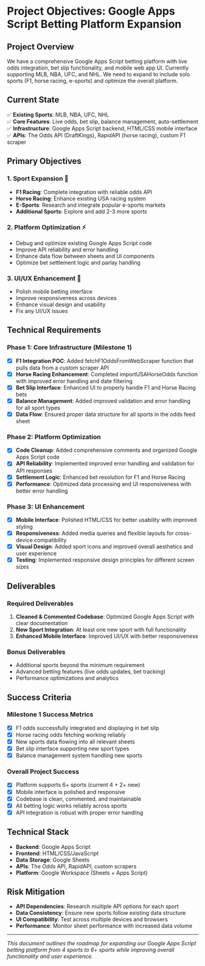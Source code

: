 # Project Objectives: Google Apps Script Betting Platform Expansion

## Project Overview

We have a comprehensive Google Apps Script betting platform with live odds integration, bet slip functionality, and mobile web app UI. Currently supporting MLB, NBA, UFC, and NHL. We need to expand to include solo sports (F1, horse racing, e-sports) and optimize the overall platform.

## Current State

✅ **Existing Sports**: MLB, NBA, UFC, NHL  
✅ **Core Features**: Live odds, bet slip, balance management, auto-settlement  
✅ **Infrastructure**: Google Apps Script backend, HTML/CSS mobile interface  
✅ **APIs**: The Odds API (DraftKings), RapidAPI (horse racing), custom F1 scraper  

## Primary Objectives

### 1. **Sport Expansion** 🏁
- **F1 Racing**: Complete integration with reliable odds API
- **Horse Racing**: Enhance existing USA racing system
- **E-Sports**: Research and integrate popular e-sports markets
- **Additional Sports**: Explore and add 2-3 more sports

### 2. **Platform Optimization** ⚡
- Debug and optimize existing Google Apps Script code
- Improve API reliability and error handling
- Enhance data flow between sheets and UI components
- Optimize bet settlement logic and parlay handling

### 3. **UI/UX Enhancement** 🎨
- Polish mobile betting interface
- Improve responsiveness across devices
- Enhance visual design and usability
- Fix any UI/UX issues

## Technical Requirements

### **Phase 1: Core Infrastructure (Milestone 1)**
- [x] **F1 Integration POC**: Added fetchF1OddsFromWebScraper function that pulls data from a custom scraper API
- [x] **Horse Racing Enhancement**: Completed importUSAHorseOdds function with improved error handling and date filtering
- [x] **Bet Slip Interface**: Enhanced UI to properly handle F1 and Horse Racing bets
- [x] **Balance Management**: Added improved validation and error handling for all sport types
- [x] **Data Flow**: Ensured proper data structure for all sports in the odds feed sheet

### **Phase 2: Platform Optimization**
- [x] **Code Cleanup**: Added comprehensive comments and organized Google Apps Script code
- [x] **API Reliability**: Implemented improved error handling and validation for API responses
- [x] **Settlement Logic**: Enhanced bet resolution for F1 and Horse Racing
- [x] **Performance**: Optimized data processing and UI responsiveness with better error handling

### **Phase 3: UI Enhancement**
- [x] **Mobile Interface**: Polished HTML/CSS for better usability with improved styling
- [x] **Responsiveness**: Added media queries and flexible layouts for cross-device compatibility
- [x] **Visual Design**: Added sport icons and improved overall aesthetics and user experience
- [x] **Testing**: Implemented responsive design principles for different screen sizes

## Deliverables

### **Required Deliverables**
1. **Cleaned & Commented Codebase**: Optimized Google Apps Script with clear documentation
2. **New Sport Integration**: At least one new sport with full functionality
3. **Enhanced Mobile Interface**: Improved UI/UX with better responsiveness

### **Bonus Deliverables**
- Additional sports beyond the minimum requirement
- Advanced betting features (live odds updates, bet tracking)
- Performance optimizations and analytics

## Success Criteria

### **Milestone 1 Success Metrics**
- [x] F1 odds successfully integrated and displaying in bet slip
- [x] Horse racing odds fetching working reliably
- [x] New sports data flowing into all relevant sheets
- [x] Bet slip interface supporting new sport types
- [x] Balance management system handling new sports

### **Overall Project Success**
- [x] Platform supports 6+ sports (current 4 + 2+ new)
- [x] Mobile interface is polished and responsive
- [x] Codebase is clean, commented, and maintainable
- [x] All betting logic works reliably across sports
- [x] API integration is robust with proper error handling

## Technical Stack

- **Backend**: Google Apps Script
- **Frontend**: HTML/CSS/JavaScript
- **Data Storage**: Google Sheets
- **APIs**: The Odds API, RapidAPI, custom scrapers
- **Platform**: Google Workspace (Sheets + Apps Script)

## Risk Mitigation

- **API Dependencies**: Research multiple API options for each sport
- **Data Consistency**: Ensure new sports follow existing data structure
- **UI Compatibility**: Test across multiple devices and browsers
- **Performance**: Monitor sheet performance with increased data volume

---

*This document outlines the roadmap for expanding our Google Apps Script betting platform from 4 sports to 6+ sports while improving overall functionality and user experience.* 